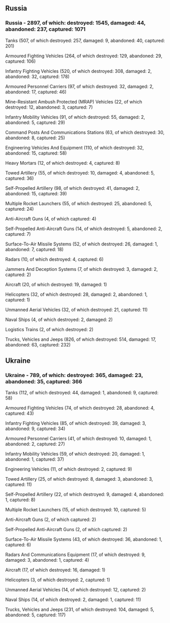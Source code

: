 
 
 ## Russia
 
 ### Russia - 2897, of which: destroyed: 1545, damaged: 44, abandoned: 237, captured: 1071

 

 

 Tanks (507, of which destroyed: 257, damaged: 9, abandoned: 40, captured: 201)

 Armoured Fighting Vehicles (264, of which destroyed: 129, abandoned: 29, captured: 106)

 Infantry Fighting Vehicles (520, of which destroyed: 308, damaged: 2, abandoned: 32, captured: 178)

 Armoured Personnel Carriers (97, of which destroyed: 32, damaged: 2, abandoned: 17, captured: 46)

 Mine-Resistant Ambush Protected (MRAP) Vehicles (22, of which destroyed: 12, abandoned: 3, captured: 7)

 Infantry Mobility Vehicles (91, of which destroyed: 55, damaged: 2, abandoned: 5, captured: 29)

 Command Posts And Communications Stations (63, of which destroyed: 30, abandoned: 8, captured: 25)

 Engineering Vehicles And Equipment (110, of which destroyed: 32, abandoned: 15, captured: 58)

 Heavy Mortars (12, of which destroyed: 4, captured: 8)

 Towed Artillery (55, of which destroyed: 10, damaged: 4, abandoned: 5, captured: 36)

 Self-Propelled Artillery (98, of which destroyed: 41, damaged: 2, abandoned: 15, captured: 39)

 Multiple Rocket Launchers (55, of which destroyed: 25, abandoned: 5, captured: 24)

 Anti-Aircraft Guns (4, of which captured: 4)

 Self-Propelled Anti-Aircraft Guns (14, of which destroyed: 5, abandoned: 2, captured: 7)

 Surface-To-Air Missile Systems (52, of which destroyed: 26, damaged: 1, abandoned: 7, captured: 18)

 Radars (10, of which destroyed: 4, captured: 6)

 Jammers And Deception Systems (7, of which destroyed: 3, damaged: 2, captured: 2)

 Aircraft (20, of which destroyed: 19, damaged: 1)

 Helicopters (32, of which destroyed: 28, damaged: 2, abandoned: 1, captured: 1)

 Unmanned Aerial Vehicles (32, of which destroyed: 21, captured: 11)

 Naval Ships (4, of which destroyed: 2, damaged: 2)

 Logistics Trains (2, of which destroyed: 2)

 Trucks, Vehicles and Jeeps (826, of which destroyed: 514, damaged: 17, abandoned: 63, captured: 232)

 
 
 ## Ukraine
 
 ### Ukraine - 789, of which: destroyed: 365, damaged: 23, abandoned: 35, captured: 366

 

 

 Tanks (112, of which destroyed: 44, damaged: 1, abandoned: 9, captured: 58)

 Armoured Fighting Vehicles (74, of which destroyed: 28, abandoned: 4, captured: 43)

 Infantry Fighting Vehicles (85, of which destroyed: 39, damaged: 3, abandoned: 9, captured: 34)

 Armoured Personnel Carriers (41, of which destroyed: 10, damaged: 1, abandoned: 2, captured: 27)

 Infantry Mobility Vehicles (59, of which destroyed: 20, damaged: 1, abandoned: 1, captured: 37)

 Engineering Vehicles (11, of which destroyed: 2, captured: 9)

 Towed Artillery (25, of which destroyed: 8, damaged: 3, abandoned: 3, captured: 11)

 Self-Propelled Artillery (22, of which destroyed: 9, damaged: 4, abandoned: 1, captured: 8)

 Multiple Rocket Launchers (15, of which destroyed: 10, captured: 5)

 Anti-Aircraft Guns (2, of which captured: 2)

 Self-Propelled Anti-Aircraft Guns (2, of which captured: 2)

 Surface-To-Air Missile Systems (43, of which destroyed: 36, abandoned: 1, captured: 6)

 

 

 Radars And Communications Equipment (17, of which destroyed: 9, damaged: 3, abandoned: 1, captured: 4)

 Aircraft (17, of which destroyed: 16, damaged: 1)

 Helicopters (3, of which destroyed: 2, captured: 1)

 Unmanned Aerial Vehicles (14, of which destroyed: 12, captured: 2)

 Naval Ships (14, of which destroyed: 2, damaged: 1, captured: 11)

 Trucks, Vehicles and Jeeps (231, of which destroyed: 104, damaged: 5, abandoned: 5, captured: 117)

